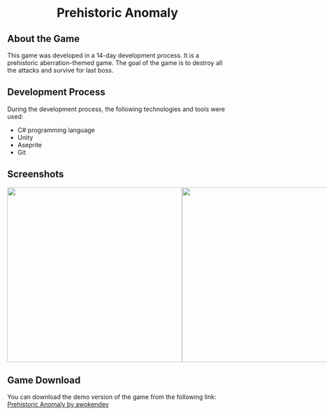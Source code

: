 # <h1 style: align="center" > Prehistoric Anomaly </h1>

## About the Game
This game was developed in a 14-day development process. It is a prehistoric aberration-themed game. The goal of the game is to destroy all the attacks and survive for last boss.

## Development Process
During the development process, the following technologies and tools were used:
- C# programming language
- Unity
- Aseprite
- Git

## Screenshots
<div style="display: flex">
  
<img src= "https://imgur.com/uJQl1ze.png" width="400px" aspect-ratio="16/9" />
<img src= "https://imgur.com/0ZqwDMa.png" width="400px" aspect-ratio="16/9" />
<img src= "https://imgur.com/jwUJzpE.png" width="400px" aspect-ratio="16/9" />
<img src= "https://imgur.com/T4Fmc6M.png" width="400px" aspect-ratio="16/9" />

</div>

## Game Download
You can download the demo version of the game from the following link: <a href="https://awokendev.itch.io/prehistoric-anomaly">Prehistoric Anomaly by awokendev</a>

